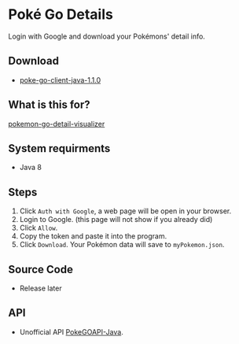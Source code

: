# Poké Go Details

Login with Google and download your Pokémons' detail info.

## Download

 * [poke-go-client-java-1.1.0](https://github.com/ronald8192/poke-go-client-java/releases/download/1.1.0/poke-go-client-java-1.1.0-jar-with-dependencies.jar)

## What is this for?

  [pokemon-go-detail-visualizer](https://ronald8192.github.io/pokemon-go-detail-visualizer/)

## System requirments

 * Java 8

## Steps

 1. Click `Auth with Google`, a web page will be open in your browser.
 1. Login to Google. (this page will not show if you already did)
 1. Click `Allow`.
 1. Copy the token and paste it into the program.
 1. Click `Download`. Your Pokémon data will save to `myPokemon.json`.

## Source Code 

 * Release later

## API

 * Unofficial API [PokeGOAPI-Java](https://github.com/Grover-c13/PokeGOAPI-Java).
